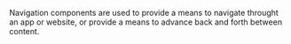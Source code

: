 Navigation components are used to provide a means to navigate throught an app or website, or provide a means to advance back and forth between content.
